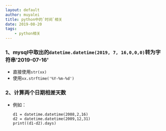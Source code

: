 ```yaml
---
layout: default
author: muyalei
title: python中的`时间`相关
date: 2019-08-20
tags:
    - python相关
---
```



### 1、mysql中取出的`datetime.datetime(2019, 7, 16,0,0,0)`转为字符串'2019-07-16'
  - 直接使用`str(xx)`
  - 使用`xx.strftime('%Y-%m-%d')`  

### 2、计算两个日期相差天数
  - 例如：</b>
    ```
    d1 = datetime.datetime(2008,2,16)
    d2 = datetime.datetime(2009,12,31)
    print((d1-d2).days)
    ```





















